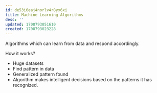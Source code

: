 ```yaml
---
id: de53i6eaj4norlv4r8yx6xi
title: Machine Learning Algorithms
desc: ''
updated: 1708793051610
created: 1708793023228
---
```


Algorithms which can learn from data and respond accordingly.

How it works?

- Huge datasets
- Find pattern in data
- Generalized pattern found
- Algorithm makes intelligent decisions based on the patterns it has recognized.
